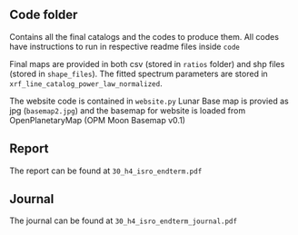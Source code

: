 ## Code folder
Contains all the final catalogs and the codes to produce them. All codes have instructions to run in respective readme files inside `code`

Final maps are provided in both csv (stored in `ratios` folder) and shp files (stored in `shape_files`).
The fitted spectrum parameters are stored in `xrf_line_catalog_power_law_normalized`.

The website code is contained in `website.py`
Lunar Base map is provied as jpg (`basemap2.jpg`) and the basemap for website is loaded from OpenPlanetaryMap (OPM Moon Basemap v0.1)

## Report
The report can be found at `30_h4_isro_endterm.pdf`
## Journal
The journal can be found at `30_h4_isro_endterm_journal.pdf`
